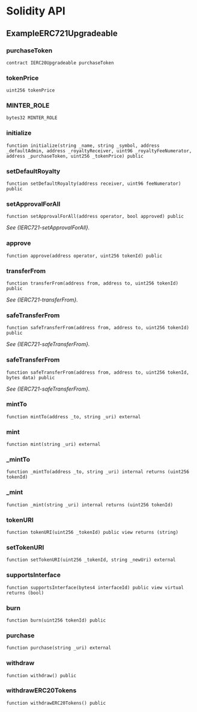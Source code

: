 # Solidity API

## ExampleERC721Upgradeable

### purchaseToken

```solidity
contract IERC20Upgradeable purchaseToken
```

### tokenPrice

```solidity
uint256 tokenPrice
```

### MINTER_ROLE

```solidity
bytes32 MINTER_ROLE
```

### initialize

```solidity
function initialize(string _name, string _symbol, address _defaultAdmin, address _royaltyReceiver, uint96 _royaltyFeeNumerator, address _purchaseToken, uint256 _tokenPrice) public
```

### setDefaultRoyalty

```solidity
function setDefaultRoyalty(address receiver, uint96 feeNumerator) public
```

### setApprovalForAll

```solidity
function setApprovalForAll(address operator, bool approved) public
```

_See {IERC721-setApprovalForAll}._

### approve

```solidity
function approve(address operator, uint256 tokenId) public
```

### transferFrom

```solidity
function transferFrom(address from, address to, uint256 tokenId) public
```

_See {IERC721-transferFrom}._

### safeTransferFrom

```solidity
function safeTransferFrom(address from, address to, uint256 tokenId) public
```

_See {IERC721-safeTransferFrom}._

### safeTransferFrom

```solidity
function safeTransferFrom(address from, address to, uint256 tokenId, bytes data) public
```

_See {IERC721-safeTransferFrom}._

### mintTo

```solidity
function mintTo(address _to, string _uri) external
```

### mint

```solidity
function mint(string _uri) external
```

### _mintTo

```solidity
function _mintTo(address _to, string _uri) internal returns (uint256 tokenId)
```

### _mint

```solidity
function _mint(string _uri) internal returns (uint256 tokenId)
```

### tokenURI

```solidity
function tokenURI(uint256 _tokenId) public view returns (string)
```

### setTokenURI

```solidity
function setTokenURI(uint256 _tokenId, string _newUri) external
```

### supportsInterface

```solidity
function supportsInterface(bytes4 interfaceId) public view virtual returns (bool)
```

### burn

```solidity
function burn(uint256 tokenId) public
```

### purchase

```solidity
function purchase(string _uri) external
```

### withdraw

```solidity
function withdraw() public
```

### withdrawERC20Tokens

```solidity
function withdrawERC20Tokens() public
```

